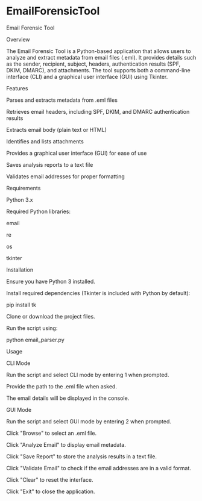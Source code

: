 # EmailForensicTool
Email Forensic Tool

Overview

The Email Forensic Tool is a Python-based application that allows users to analyze and extract metadata from email files (.eml). It provides details such as the sender, recipient, subject, headers, authentication results (SPF, DKIM, DMARC), and attachments. The tool supports both a command-line interface (CLI) and a graphical user interface (GUI) using Tkinter.

Features

Parses and extracts metadata from .eml files

Retrieves email headers, including SPF, DKIM, and DMARC authentication results

Extracts email body (plain text or HTML)

Identifies and lists attachments

Provides a graphical user interface (GUI) for ease of use

Saves analysis reports to a text file

Validates email addresses for proper formatting

Requirements

Python 3.x

Required Python libraries:

email

re

os

tkinter

Installation

Ensure you have Python 3 installed.

Install required dependencies (Tkinter is included with Python by default):

pip install tk

Clone or download the project files.

Run the script using:

python email_parser.py

Usage

CLI Mode

Run the script and select CLI mode by entering 1 when prompted.

Provide the path to the .eml file when asked.

The email details will be displayed in the console.

GUI Mode

Run the script and select GUI mode by entering 2 when prompted.

Click "Browse" to select an .eml file.

Click "Analyze Email" to display email metadata.

Click "Save Report" to store the analysis results in a text file.

Click "Validate Email" to check if the email addresses are in a valid format.

Click "Clear" to reset the interface.

Click "Exit" to close the application.
